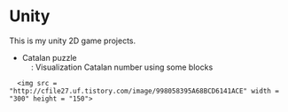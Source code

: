# Unity

This is my unity 2D game projects.
<html>
  <body>
    <ul>
      <li>Catalan puzzle <br>
        &nbsp&nbsp&nbsp : Visualization Catalan number using some blocks
    </li>
  </ul>
 
      <img src = "http://cfile27.uf.tistory.com/image/998058395A68BCD6141ACE" width = "300" height = "150">
  
  </body>
</html>
